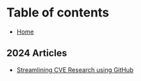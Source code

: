# Table of contents

* [Home](README.md)

## 2024 Articles

* [Streamlining CVE Research using GitHub](2024-articles/article.md)

